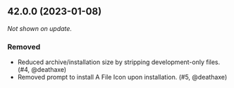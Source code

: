 42.0.0 (2023-01-08)
-------------------

*Not shown on update.*

### Removed

* Reduced archive/installation size
  by stripping development-only files. (#4, @deathaxe)
* Removed prompt to install A File Icon upon installation. (#5, @deathaxe)

